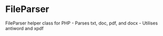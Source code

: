 FileParser
==========

FileParser helper class for PHP - Parses txt, doc, pdf, and docx - Utilises antiword and xpdf
